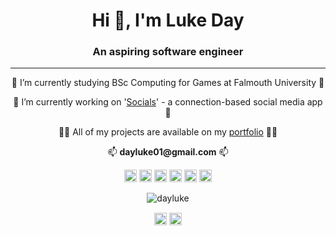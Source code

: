 <h1 align="center">Hi 👋, I'm Luke Day</h1>
<h3 align="center">An aspiring software engineer</h3>
<hr>
<p align="center">🌱 I’m currently studying BSc Computing for Games at Falmouth University 🌱</p>
<p align="center">🔭 I’m currently working on '<a href="https://github.com/dayluke/SOCIALS">Socials</a>' - a connection-based social media app 🔭</p>
<p align="center">👨‍💻 All of my projects are available on my <a href="https://dayluke.github.io">portfolio</a> 👨‍💻</p>
<p align="center">📫 <strong>dayluke01@gmail.com</strong> 📫</p>

<!-- CHANGE THESE ICONS!!!!!!!!!!!!!!!!!!!!! -->

<p align="center"><img src="https://konpa.github.io/devicon/devicon.git/icons/android/android-original-wordmark.svg" alt="android" width="20" height="20"/> <img src="https://konpa.github.io/devicon/devicon.git/icons/css3/css3-original-wordmark.svg" alt="css3" width="20" height="20"/> <img src="https://konpa.github.io/devicon/devicon.git/icons/csharp/csharp-original.svg" alt="csharp" width="20" height="20"/> <img src="https://konpa.github.io/devicon/devicon.git/icons/html5/html5-original-wordmark.svg" alt="html5" width="20" height="20"/> <img src="https://konpa.github.io/devicon/devicon.git/icons/javascript/javascript-original.svg" alt="javascript" width="20" height="20"/> <img src="https://konpa.github.io/devicon/devicon.git/icons/python/python-original-wordmark.svg" alt="python" width="20" height="20"/></p><p align="center"> <img src="https://github-readme-stats.vercel.app/api?username=dayluke&show_icons=true" alt="dayluke" /> </p>

<p align="center">
<a href="https://twitter.com/dayluke01" target="blank"><img align="center" src="https://cdn.jsdelivr.net/npm/simple-icons@3.0.1/icons/twitter.svg" alt="dayluke01" height="20" width="20" /></a>
<a href="https://linkedin.com/in/dayluke01" target="blank"><img align="center" src="https://cdn.jsdelivr.net/npm/simple-icons@3.0.1/icons/linkedin.svg" alt="dayluke01" height="20" width="20" /></a>
</p>
